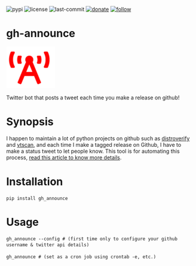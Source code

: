 ![pypi](https://img.shields.io/pypi/v/cfgsaver.svg)
![license](https://img.shields.io/github/license/prahladyeri/cfgsaver.svg)
![last-commit](https://img.shields.io/github/last-commit/prahladyeri/cfgsaver.svg)
[![donate](https://img.shields.io/badge/-Donate-blue.svg?logo=paypal)](https://www.paypal.com/cgi-bin/webscr?cmd=_s-xclick&hosted_button_id=JM8FUXNFUK6EU)
[![follow](https://img.shields.io/twitter/follow/prahladyeri.svg?style=social)](https://twitter.com/prahladyeri)

# gh-announce

![project logo](https://raw.githubusercontent.com/prahladyeri/gh_announce/master/logo.png)

Twitter bot that posts a tweet each time you make a release on github!

# Synopsis

I happen to maintain a lot of python projects on github such as [distroverify](https://github.com/prahladyeri/distroverify) and [vtscan](https://github.com/prahladyeri/vtscan), and each time I make a tagged release on Github, I have to make a status tweet to let people know. This tool is for automating this process, [read this article to know more details](https://prahladyeri.com/blog/2019/06/announcing-gh_announce-a-python-bot-that-posts-a-tweet-each-time-you-make-a-release-on-github.html).

# Installation

	pip install gh_announce

# Usage

	gh_announce --config # (first time only to configure your github username & twitter api details)
	
	gh_announce # (set as a cron job using crontab -e, etc.)